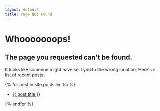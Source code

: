 ```yaml
---
layout: default
title: Page Not Found
---
```


# Whooooooops!

## The page you requested can't be found.

It looks like someone might have sent you to the wrong location. Here's a list of recent posts:

{% for post in site.posts limit:5 %}
<ul>
<li><a href="{{ post.url }}">{{ post.title }}</a></li>
</ul>
{% endfor %}
